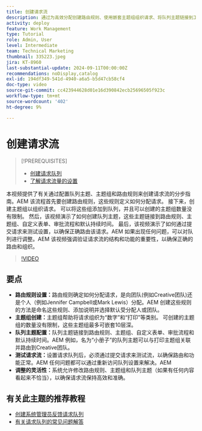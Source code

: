 ```yaml
---
title: 创建请求流
description: 通过为高效分配创建路由规则、使用嵌套主题组组织请求、将队列主题链接到工作流、测试请求流功能以及进行灵活调整以确保准确性和效率来优化请求管理。
activity: deploy
feature: Work Management
type: Tutorial
role: Admin, User
level: Intermediate
team: Technical Marketing
thumbnail: 335223.jpeg
jira: KT-8960
last-substantial-update: 2024-09-11T00:00:00Z
recommendations: noDisplay,catalog
exl-id: 194df349-541d-4940-a6a5-b5d47cb58cf4
doc-type: video
source-git-commit: cc423944628d01e16d390842ecb25696505f923c
workflow-type: tm+mt
source-wordcount: '402'
ht-degree: 9%

---
```


# 创建请求流

>[!PREREQUISITES]
>
>* [创建请求队列](/help/manage-work/request-queues/create-a-request-queue.md)
>* [了解请求流量的设置](/help/manage-work/request-queues/understand-settings-for-a-flow-request.md)

本视频提供了有关通过配置队列主题、主题组和路由规则来创建请求流的分步指南。&#x200B;AEM 该流程首先要创建路由规则，这些规则定义如何分配请求&#x200B;。 接下来，创建主题组以组织请求&#x200B;。 可以将这些组添加到队列，并且可以创建的主题组数量没有限制。
然后，该视频演示了如何创建队列主题，这些主题链接到路由规则、主题组、自定义表单、审批流程和默认持续时间。
最后，该视频演示了如何通过提交请求来测试设置，以确保正确路由该请求。&#x200B;AEM 如果出现任何问题，可以对队列进行调整。&#x200B;AEM 该视频强调验证请求流的结构和功能的重要性，以确保正确的路由和组织。

>[!VIDEO](https://video.tv.adobe.com/v/335223/?quality=12&learn=on&enablevpops=0)

## 要点

* **路由规则设置：**&#x200B;路由规则确定如何分配请求，是向团队(例如Creative团队)还是个人（例如Jennifer Campbell或Mark Lewis）分配。&#x200B;AEM 创建这些规则的方法是命名这些规则、添加说明并选择默认受分配人或团队。
* **主题组创建：**&#x200B;主题组帮助将请求组织为“数字”和“打印”等类别&#x200B;。 可创建的主题组的数量没有限制，这些主题组最多可嵌套10层深。
* **队列主题配置：**&#x200B;队列主题链接到路由规则、主题组、自定义表单、审批流程和默认持续时间。&#x200B;AEM 例如，名为“小册子”的队列主题可以与打印主题组关联并路由到Creative团队。
* **测试请求流：**&#x200B;设置请求队列后，必须通过提交请求来测试流，以确保路由和功能正常。&#x200B;AEM 任何问题都可以通过重新访问队列设置来解决。&#x200B;AEM
* **调整的灵活性：**&#x200B;系统允许修改路由规则、主题组和队列主题（如果有任何内容看起来不恰当），以确保请求流保持高效和准确。


## 有关此主题的推荐教程

* [创建系统管理员反馈请求队列](/help/manage-work/request-queues/create-a-system-admin-feedback-request-queue.md)
* [有关请求队列的常见问题解答](/help/manage-work/request-queues/request-queue-faq.md)


